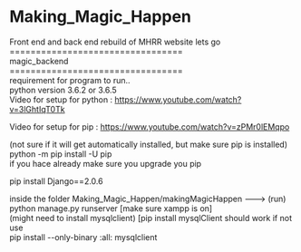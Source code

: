# Making_Magic_Happen<br>
Front end and back end rebuild of MHRR website lets go<br>
=================================<br>
magic_backend<br>
=================================<br>
requirement for program to run.. <br>
python version 3.6.2 or 3.6.5 <br>
Video for setup for python :
  https://www.youtube.com/watch?v=3lGhtIqT0Tk
  
  
Video for setup for pip :
https://www.youtube.com/watch?v=zPMr0lEMqpo  
  
(not sure if it will get automatically installed, but make sure pip is installed) python -m pip install -U pip <br>
if you hace already make sure you upgrade you pip <br>

pip install Django==2.0.6

inside the folder Making_Magic_Happen/makingMagicHappen   ---> (run) python manage.py runserver [make sure xampp is on] <br>
(might need to install mysqlclient) [pip install mysqlClient should work if not use<br>
pip install --only-binary :all: mysqlclient

